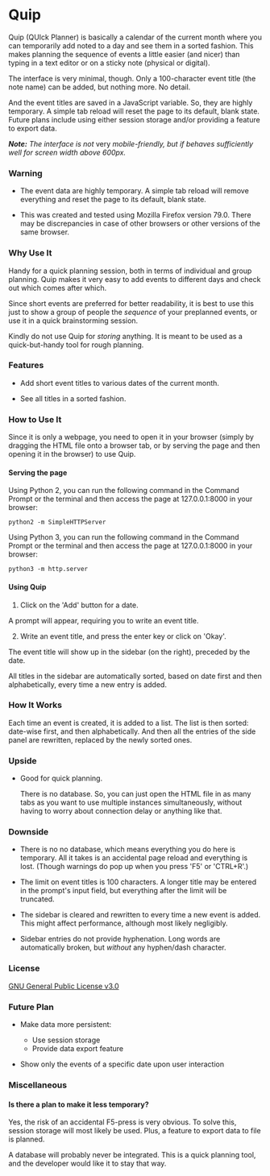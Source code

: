 # Quip

Quip (QUIck Planner) is basically a calendar of the current month where
you can temporarily add noted to a day and see them in a sorted fashion.
This makes planning the sequence of events a little easier (and nicer)
than typing in a text editor or on a sticky note (physical or digital).

The interface is very minimal, though.
Only a 100-character event title (the note name) can be added, but nothing more.
No detail.

And the event titles are saved in a JavaScript variable.
So, they are highly temporary.
A simple tab reload will reset the page to its default, blank state.
Future plans include
using either session storage and/or providing a feature to export data.

_**Note:**
The interface is not_ very _mobile-friendly,
but if behaves sufficiently well for screen width above 600px._

### Warning

- The event data are highly temporary.
A simple tab reload will
remove everything and reset the page to its default, blank state.

- This was created and tested using
Mozilla Firefox version 79.0.
There may be discrepancies in case of other browsers
or other versions of the same browser.

### Why Use It

Handy for a quick planning session,
both in terms of individual and group planning.
Quip makes it very easy to
add events to different days and check out which comes after which.

Since short events are preferred for better readability,
it is best to use this just to
show a group of people the _sequence_ of your preplanned events,
or use it in a quick brainstorming session.

Kindly do not use Quip for _storing_ anything.
It is meant to be used as a quick-but-handy tool for rough planning.

### Features

- Add short event titles to various dates of the current month.

- See all titles in a sorted fashion.

### How to Use It

Since it is only a webpage, you need to open it in your browser
(simply by dragging the HTML file onto a browser tab,
or by serving the page and then opening it in the browser)
to use Quip.

#### Serving the page

Using Python 2,
you can run the following command in the Command Prompt or the terminal
and then access the page at 127.0.0.1:8000 in your browser:

```
python2 -m SimpleHTTPServer
```

Using Python 3,
you can run the following command in the Command Prompt or the terminal
and then access the page at 127.0.0.1:8000 in your browser:

```
python3 -m http.server
```

#### Using Quip

1. Click on the 'Add' button for a date.

  A prompt will appear, requiring you to write an event title.

2. Write an event title, and press the enter key or click on 'Okay'.

  The event title will show up in the sidebar (on the right),
preceded by the date.

All titles in the sidebar are automatically sorted,
based on date first and then alphabetically,
every time a new entry is added.

### How It Works

Each time an event is created, it is added to a list.
The list is then sorted: date-wise first, and then alphabetically.
And then all the entries of the side panel are rewritten,
replaced by the newly sorted ones.

### Upside

- Good for quick planning.

  There is no database.
So, you can just open the HTML file in as many tabs as you want
to use multiple instances simultaneously,
without having to worry about connection delay or anything like that.

### Downside

- There is no no database, which means everything you do here is temporary.
All it takes is an accidental page reload and everything is lost.
(Though warnings do pop up when you press 'F5' or 'CTRL+R'.)

- The limit on event titles is 100 characters.
A longer title may be entered in the prompt's input field,
but everything after the limit will be truncated.

- The sidebar is cleared and rewritten to every time a new event is added.
This might affect performance, although  most likely negligibly.

- Sidebar entries do not provide hyphenation.
Long words are automatically broken, but _without_ any hyphen/dash character.

### License

[GNU General Public License v3.0](https://www.gnu.org/licenses/quick-guide-gplv3.html)

### Future Plan

- Make data more persistent:
  - Use session storage
  - Provide data export feature

- Show only the events of a specific date upon user interaction

### Miscellaneous

#### Is there a plan to make it less temporary?

Yes, the risk of an accidental F5-press is very obvious.
To solve this, session storage will most likely be used.
Plus, a feature to export data to file is planned.

A database will probably never be integrated.
This is a quick planning tool, and the developer would like it to stay that way.